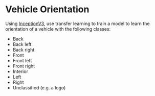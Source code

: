# Vehicle Orientation

Using [InceptionV3](https://www.tensorflow.org/api_docs/python/tf/keras/applications/InceptionV3), use transfer learning to train a model to learn
the orientation of a vehicle with the following classes:
 * Back
 * Back left
 * Back right
 * Front
 * Front left
 * Front right
 * Interior
 * Left
 * Right
 * Unclassified (e.g. a logo)
 
 
